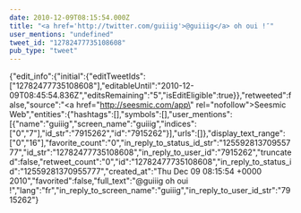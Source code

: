 ```yaml
---
date: 2010-12-09T08:15:54.000Z
title: "<a href='http://twitter.com/guiiig'>@guiiig</a> oh oui !″"
user_mentions: "undefined"
tweet_id: "12782477735108608"
pub_type: "tweet"
---
```

{"edit_info":{"initial":{"editTweetIds":["12782477735108608"],"editableUntil":"2010-12-09T08:45:54.836Z","editsRemaining":"5","isEditEligible":true}},"retweeted":false,"source":"<a href=\"http://seesmic.com/app\" rel=\"nofollow\">Seesmic Web</a>","entities":{"hashtags":[],"symbols":[],"user_mentions":[{"name":"guiiig","screen_name":"guiiig","indices":["0","7"],"id_str":"7915262","id":"7915262"}],"urls":[]},"display_text_range":["0","16"],"favorite_count":"0","in_reply_to_status_id_str":"12559281370955777","id_str":"12782477735108608","in_reply_to_user_id":"7915262","truncated":false,"retweet_count":"0","id":"12782477735108608","in_reply_to_status_id":"12559281370955777","created_at":"Thu Dec 09 08:15:54 +0000 2010","favorited":false,"full_text":"@guiiig oh oui !","lang":"fr","in_reply_to_screen_name":"guiiig","in_reply_to_user_id_str":"7915262"}
